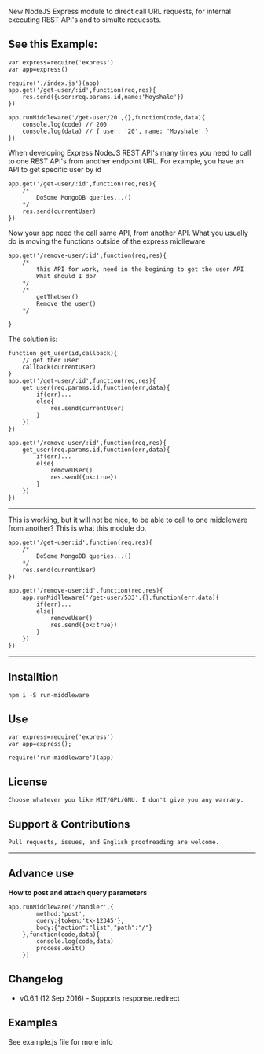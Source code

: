 New NodeJS Express module to direct call URL requests, for internal executing REST API's and to simulte requessts.


## See this Example:

	var express=require('express')
	var app=express()

	require('./index.js')(app)
	app.get('/get-user/:id',function(req,res){
		res.send({user:req.params.id,name:'Moyshale'})
	})

	app.runMiddleware('/get-user/20',{},function(code,data){
		console.log(code) // 200 
		console.log(data) // { user: '20', name: 'Moyshale' }
	})


When developing Express NodeJS REST API's many times you need to call to one REST API's from another endpoint URL. For example, you have an API to get specific user by id

	app.get('/get-user/:id',function(req,res){
		/*
			DoSome MongoDB queries...()
		*/
		res.send(currentUser)
	})

Now your app need the call same API, from another API. What you usually do is moving the functions outside of the express midlleware

	app.get('/remove-user/:id',function(req,res){
		/*
			this API for work, need in the begining to get the user API
			What should I do?			
		*/
		/*
			getTheUser()
			Remove the user()
		*/

	}

The solution is:

	function get_user(id,callback){
		// get ther user
		callback(currentUser)
	}
	app.get('/get-user/:id',function(req,res){
		get_user(req.params.id,function(err,data){
			if(err)...
			else{
				res.send(currentUser)		
			}
		})
	})

	app.get('/remove-user/:id',function(req,res){
		get_user(req.params.id,function(err,data){
			if(err)...
			else{
				removeUser()
				res.send({ok:true})		
			}
		})
	})

---

This is working, but it will not be nice, to be able to call to one middleware from another? This is what this module do.


	app.get('/get-user:id',function(req,res){
		/*
			DoSome MongoDB queries...()
		*/
		res.send(currentUser)
	})

	app.get('/remove-user:id',function(req,res){
		app.runMidlleware('/get-user/533',{},function(err,data){
			if(err)...
			else{
				removeUser()
				res.send({ok:true})		
			}
		})
	})

---

## Installtion

	npm i -S run-middleware

## Use

	var express=require('express')	
	var app=express();

	require('run-middleware')(app)

## License

	Choose whatever you like MIT/GPL/GNU. I don't give you any warrany.

## Support & Contributions
	
	Pull requests, issues, and English proofreading are welcome.

---

## Advance use

**How to post and attach query parameters**

	app.runMiddleware('/handler',{
			method:'post',
			query:{token:'tk-12345'},
			body:{"action":"list","path":"/"}
		},function(code,data){
			console.log(code,data)
			process.exit()
		})


## Changelog

- v0.6.1 (12 Sep 2016) - Supports response.redirect

## Examples

See example.js file for more info
